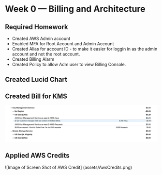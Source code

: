 # Week 0 — Billing and Architecture

## Required Homework

- Created AWS Admin account
- Enabled MFA for Root Account and Admin Account
- Created Alias for account ID - to make it easier for loggin in as the admin account and not the root account.
- Created Billing Alarm 
- Created Policy to allow Adm user to view Billing Console.


## Created Lucid Chart 


##  Created Bill for KMS

![Image of Screen shot of Bill](assets/Bill%20for%20KMS.png)


## Applied AWS Credits

![Image of Screen Shot of AWS Credit] (assets/AwsCredits.png)

